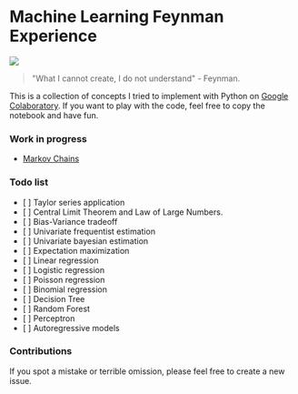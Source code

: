 # Machine Learning Feynman Experience

![](https://media.nature.com/lw685/nature-assets/nature/journal/v504/n7478/images/504030a-i1.jpg)

> "What I cannot create, I do not understand" - Feynman.

This is a collection of concepts I tried to implement with Python on [Google Colaboratory](https://colab.research.google.com/notebooks/welcome.ipynb). If you want to play with the code, feel free to copy the notebook and have fun.

### Work in progress

- [Markov Chains](https://colab.research.google.com/drive/104V2fY3wQc5m0af_xm7DsRNgpiVPh8x-)

### Todo list

- \[ \] Taylor series application
- \[ \] Central Limit Theorem and Law of Large Numbers.
- \[ \] Bias-Variance tradeoff
- \[ \] Univariate frequentist estimation
- \[ \] Univariate bayesian estimation
- \[ \] Expectation maximization
- \[ \] Linear regression
- \[ \] Logistic regression
- \[ \] Poisson regression
- \[ \] Binomial regression
- \[ \] Decision Tree
- \[ \] Random Forest
- \[ \] Perceptron
- \[ \] Autoregressive models

### Contributions

If you spot a mistake or terrible omission, please feel free to create a new issue.
